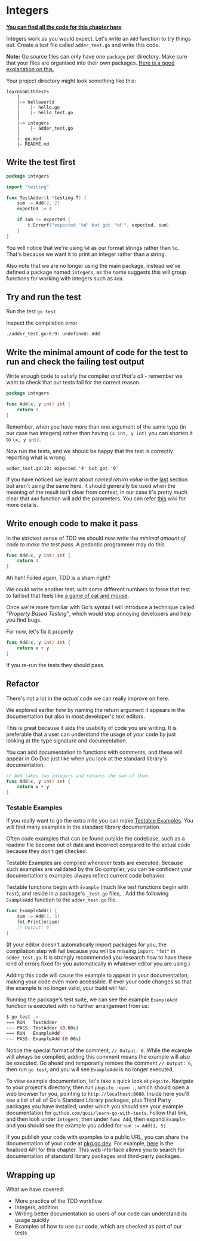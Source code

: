 # Integers

**[You can find all the code for this chapter here](https://github.com/quii/learn-go-with-tests/tree/main/integers)**

Integers work as you would expect. Let's write an `Add` function to try things out. Create a test file called `adder_test.go` and write this code.

**Note:** Go source files can only have one `package` per directory. Make sure that your files are organised into their own packages. [Here is a good explanation on this.](https://dave.cheney.net/2014/12/01/five-suggestions-for-setting-up-a-go-project)

Your project directory might look something like this:

```
learnGoWithTests
    |
    |-> helloworld
    |    |- hello.go
    |    |- hello_test.go
    |
    |-> integers
    |    |- adder_test.go
    |
    |- go.mod
    |- README.md
```

## Write the test first

```go
package integers

import "testing"

func TestAdder(t *testing.T) {
	sum := Add(2, 2)
	expected := 4

	if sum != expected {
		t.Errorf("expected '%d' but got '%d'", expected, sum)
	}
}
```

You will notice that we're using `%d` as our format strings rather than `%q`. That's because we want it to print an integer rather than a string.

Also note that we are no longer using the main package, instead we've defined a package named `integers`, as the name suggests this will group functions for working with integers such as `Add`.

## Try and run the test

Run the test `go test`

Inspect the compilation error

`./adder_test.go:6:9: undefined: Add`

## Write the minimal amount of code for the test to run and check the failing test output

Write enough code to satisfy the compiler _and that's all_ - remember we want to check that our tests fail for the correct reason.

```go
package integers

func Add(x, y int) int {
	return 0
}
```

Remember, when you have more than one argument of the same type \(in our case two integers\) rather than having `(x int, y int)` you can shorten it to `(x, y int)`.

Now run the tests, and we should be happy that the test is correctly reporting what is wrong.

`adder_test.go:10: expected '4' but got '0'`

If you have noticed we learnt about _named return value_ in the [last](hello-world.md#one...last...refactor?) section but aren't using the same here. It should generally be used when the meaning of the result isn't clear from context, in our case it's pretty much clear that `Add` function will add the parameters. You can refer [this](https://go.dev/wiki/CodeReviewComments#named-result-parameters) wiki for more details.

## Write enough code to make it pass

In the strictest sense of TDD we should now write the _minimal amount of code to make the test pass_. A pedantic programmer may do this

```go
func Add(x, y int) int {
	return 4
}
```

Ah hah! Foiled again, TDD is a sham right?

We could write another test, with some different numbers to force that test to fail but that feels like [a game of cat and mouse](https://en.m.wikipedia.org/wiki/Cat_and_mouse).

Once we're more familiar with Go's syntax I will introduce a technique called _"Property Based Testing"_, which would stop annoying developers and help you find bugs.

For now, let's fix it properly

```go
func Add(x, y int) int {
	return x + y
}
```

If you re-run the tests they should pass.

## Refactor

There's not a lot in the _actual_ code we can really improve on here.

We explored earlier how by naming the return argument it appears in the documentation but also in most developer's text editors.

This is great because it aids the usability of code you are writing. It is preferable that a user can understand the usage of your code by just looking at the type signature and documentation.

You can add documentation to functions with comments, and these will appear in Go Doc just like when you look at the standard library's documentation.

```go
// Add takes two integers and returns the sum of them.
func Add(x, y int) int {
	return x + y
}
```

### Testable Examples

If you really want to go the extra mile you can make [Testable Examples](https://blog.golang.org/examples). You will find many examples in the standard library documentation.

Often code examples that can be found outside the codebase, such as a readme file become out of date and incorrect compared to the actual code because they don't get checked.

Testable Examples are compiled whenever tests are executed. Because such examples are validated by the Go compiler, you can be confident your documentation's examples always reflect current code behavior.

Testable functions begin with `Example` (much like test functions begin with `Test`), and reside in a package's `_test.go` files, . Add the following `ExampleAdd` function to the `adder_test.go` file.

```go
func ExampleAdd() {
	sum := Add(1, 5)
	fmt.Println(sum)
	// Output: 6
}
```

(If your editor doesn't automatically import packages for you, the compilation step will fail because you will be missing `import "fmt"` in `adder_test.go`. It is strongly recommended you research how to have these kind of errors fixed for you automatically in whatever editor you are using.)

Adding this code will cause the example to appear in your documentation, making your code even more accessible. If ever your code changes so that the example is no longer valid, your build will fail.

Running the package's test suite, we can see the example `ExampleAdd` function is executed with no further arrangement from us:

```bash
$ go test -v
=== RUN   TestAdder
--- PASS: TestAdder (0.00s)
=== RUN   ExampleAdd
--- PASS: ExampleAdd (0.00s)
```

Notice the special format of the comment, `// Output: 6`. While the example will always be compiled, adding this comment means the example will also be executed. Go ahead and temporarily remove the comment `// Output: 6`, then run `go test`, and you will see `ExampleAdd` is no longer executed.

To view example documentation, let's take a quick look at `pkgsite`. Navigate to your project's directory, then run `pkgsite -open .`, which should open a web browser for you, pointing to `http://localhost:8080`. Inside here you'll see a list of all of Go's Standard Library packages, plus Third Party packages you have installed, under which you should see your example documentation for `github.com/quii/learn-go-with-tests`. Follow that link, and then look under `Integers`, then under `func Add`, then expand `Example` and you should see the example you added for `sum := Add(1, 5)`.

If you publish your code with examples to a public URL, you can share the documentation of your code at [pkg.go.dev](https://pkg.go.dev/). For example, [here](https://pkg.go.dev/github.com/quii/learn-go-with-tests/integers/v2) is the finalised API for this chapter. This web interface allows you to search for documentation of standard library packages and third-party packages.

## Wrapping up

What we have covered:

*   More practice of the TDD workflow
*   Integers, addition
*   Writing better documentation so users of our code can understand its usage quickly
*   Examples of how to use our code, which are checked as part of our tests
